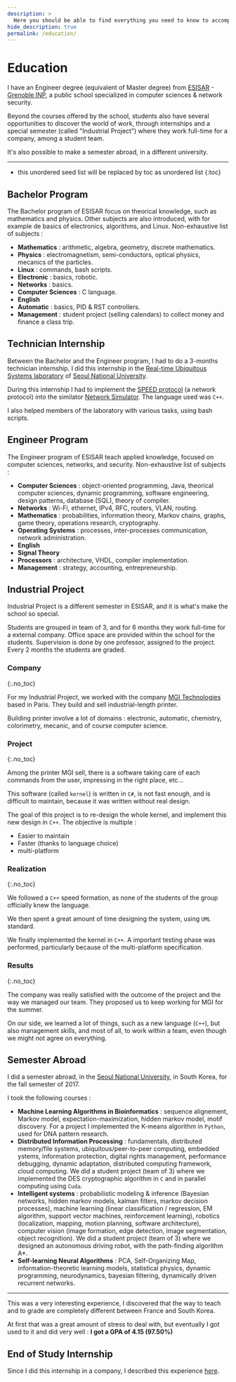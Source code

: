 ```yaml
---
description: >
  Here you should be able to find everything you need to know to accomplish the most common tasks when blogging with Hydejack.
hide_description: true
permalink: /education/
---
```


# Education

I have an Engineer degree (equivalent of Master degree) from [ESISAR](http://esisar.grenoble-inp.fr/en) - [Grenoble INP](http://www.grenoble-inp.fr/en), a public school specialized in computer sciences & network security. 

Beyond the courses offered by the school, students also have several opportunities to discover the world of work, through internships and a special semester (called "Industrial Project") where they work full-time for a company, among a student team. 

It's also possible to make a semester abroad, in a different university.

---

* this unordered seed list will be replaced by toc as unordered list
{:toc}

## Bachelor Program

The Bachelor program of ESISAR focus on theorical knowledge, such as mathematics and physics. Other subjects are also introduced, with for example de basics of electronics, algorithms, and Linux. Non-exhaustive list of subjects :

* **Mathematics** : arithmetic, algebra, geometry, discrete mathematics.
* **Physics** : electromagnetism, semi-conductors, optical physics, mecanics of the particles.
* **Linux** : commands, bash scripts.
* **Electronic** : basics, robotic.
* **Networks** : basics.
* **Computer Sciences** : C language.
* **English**
* **Automatic** : basics, PID & RST controllers.
* **Management** : student project (selling calendars) to collect money and finance a class trip. 

## Technician Internship

Between the Bachelor and the Engineer program, I had to do a 3-months technician internship. I did this internship in the [Real-time Ubiquitous Systems laboratory](https://rubis.snu.ac.kr/home) of [Seoul National University](http://www.useoul.edu/).

During this internship I had to implement the [SPEED protocol](https://ieeexplore.ieee.org/document/1203451) (a network protocol) into the similator [Network Simulator](https://fr.wikipedia.org/wiki/Network_Simulator). The language used was `C++`.

I also helped members of the laboratory with various tasks, using bash scripts.

## Engineer Program

The Engineer program of ESISAR teach applied knowledge, focused on computer sciences, networks, and security. Non-exhaustive list of subjects :

* **Computer Sciences** : object-oriented programming, Java, theorical computer sciences, dynamic programming, software engineering, design patterns, database (SQL), theory of compiler.
* **Networks** : Wi-Fi, ethernet, IPv4, RFC, routers, VLAN, routing.
* **Mathematics** : probabilities, information theory, Markov chains, graphs, game theory, operations research, cryptography.
* **Operating Systems** : processes, inter-processes communication, network administration.
* **English**
* **Signal Theory**
* **Processors** : architecture, VHDL, compiler implementation.
* **Management** : strategy, accounting, entrepreneurship.

## Industrial Project

Industrial Project is a different semester in ESISAR, and it is what's make the school so special.

Students are grouped in team of 3, and for 6 months they work full-time for a external company. Office space are provided within the school for the students. Supervision is done by one professor, assigned to the project. Every 2 months the students are graded.

### Company
{:.no_toc}

For my Industrial Project, we worked with the company [MGI Technologies](http://www.mgi-fr.com/en/) based in Paris. They build and sell industrial-length printer. 

Building printer involve a lot of domains : electronic, automatic, chemistry, colorimetry, mecanic, and of course computer science.

### Project
{:.no_toc}

Among the printer MGI sell, there is a software taking care of each commands from the user, impressing in the right place, etc...

This software (called `kernel`) is written in `C#`, is not fast enough, and is difficult to maintain, because it was written without real design.

The goal of this project is to re-design the whole kernel, and implement this new design in `C++`. The objective is multiple :

* Easier to maintain
* Faster (thanks to language choice)
* multi-platform

### Realization
{:.no_toc}

We followed a `C++` speed formation, as none of the students of the group officially knew the language.

We then spent a great amount of time designing the system, using `UML` standard.

We finally implemented the kernel in `C++`. A important testing phase was performed, particularly because of the multi-platform specification.

### Results
{:.no_toc}

The company was really satisfied with the outcome of the project and the way we managed our team. They proposed us to keep working for MGI for the summer.

On our side, we learned a lot of things, such as a new language (`C++`), but also management skills, and most of all, to work within a team, even though we might not agree on everything.

## Semester Abroad

I did a semester abroad, in the [Seoul National University](http://www.useoul.edu/), in South Korea, for the fall semester of 2017.

I took the following courses :

* **Machine Learning Algorithms in Bioinformatics** : sequence alignement, Markov model, expectation-maximization, hidden markov model, motif discovery. For a project I implemented the K-means algorithm in `Python`, used for DNA pattern research.
* **Distributed Information Processing** : fundamentals, distributed memory/file systems, ubiquitous/peer-to-peer computing, embedded ystems, information protection, digital rights management, performance debugging, dynamic adaptation, distributed computing framework, cloud computing. We did a student project (team of 3) where we implemented the DES cryptographic algorithm in `C` and in parallel computing using `Cuda`.
* **Intelligent systems** : probabilistic modeling & inference (Bayesian networks, hidden markov models, kalman filters, markov decision processes), machine learning (linear classification / regression, EM algorithm, support vector machines, reinforcement learning), robotics (localization, mapping, motion planning, software architecture), computer vision (image formation, edge detection, image segmentation, object recognition). We did a student project (team of 3) where we designed an autonomous driving robot, with the path-finding algorithm A*.
* **Self-learning Neural Algorithms** : PCA, Self-Organizing Map, information-theoretic learning models, statistical physics, dynamic programming, neurodynamics, bayesian filtering, dynamically driven recurrent networks.

---

This was a very interesting experience, I discovered that the way to teach and to grade are completely different between France and South Korea. 

At first that was a great amount of stress to deal with, but eventually I got used to it and did very well : **I got a GPA of 4.15 (97.50%)**

## End of Study Internship

Since I did this internship in a company, I described this experience [here](/experience/2018-02-01-gracenote/).
